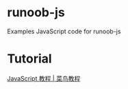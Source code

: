 # runoob-js
 Examples JavaScript code for runoob-js

# Tutorial
[JavaScript 教程 | 菜鸟教程](https://www.runoob.com/js/js-tutorial.html)
